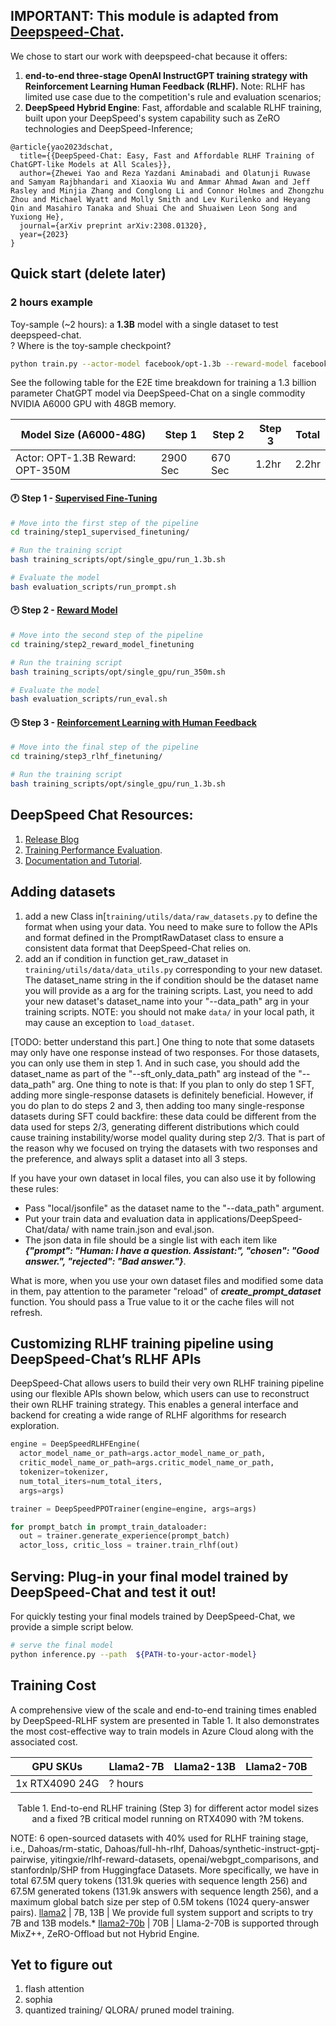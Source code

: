 ## IMPORTANT: This module is adapted from [Deepspeed-Chat](https://arxiv.org/abs/2308.01320).
We chose to start our work with deepspeed-chat because it offers:
1. **end-to-end three-stage OpenAI InstructGPT training strategy with Reinforcement Learning Human Feedback (RLHF).** Note: RLHF has limited use case due to the competition's rule and evaluation scenarios;
2. **DeepSpeed Hybrid Engine**: Fast, affordable and scalable RLHF training, built upon your DeepSpeed's system capability such as ZeRO technologies and DeepSpeed-Inference;

```
@article{yao2023dschat,
  title={{DeepSpeed-Chat: Easy, Fast and Affordable RLHF Training of ChatGPT-like Models at All Scales}},
  author={Zhewei Yao and Reza Yazdani Aminabadi and Olatunji Ruwase and Samyam Rajbhandari and Xiaoxia Wu and Ammar Ahmad Awan and Jeff Rasley and Minjia Zhang and Conglong Li and Connor Holmes and Zhongzhu Zhou and Michael Wyatt and Molly Smith and Lev Kurilenko and Heyang Qin and Masahiro Tanaka and Shuai Che and Shuaiwen Leon Song and Yuxiong He},
  journal={arXiv preprint arXiv:2308.01320},
  year={2023}
}
```

## Quick start (delete later)

### 2 hours example
Toy-sample (~2 hours): a **1.3B** model with a single dataset to test deepspeed-chat.<br>
? Where is the toy-sample checkpoint?

  ```bash
  python train.py --actor-model facebook/opt-1.3b --reward-model facebook/opt-350m --deployment-type single_gpu
  ```

  See the following table for the E2E time breakdown for training a 1.3 billion parameter ChatGPT model via DeepSpeed-Chat on a single commodity NVIDIA A6000 GPU with 48GB memory.

  | Model Size (A6000-48G)            | Step 1  | Step 2  | Step 3 | Total  |
  | --------------------------------- | ------- | ------- | ------ | ------ |
  | Actor: OPT-1.3B  Reward: OPT-350M | 2900 Sec | 670 Sec | 1.2hr | 2.2hr |

 </p></details>


#### 🕐 Step 1 - [Supervised Fine-Tuning](./training/step1_supervised_finetuning)

```bash
# Move into the first step of the pipeline
cd training/step1_supervised_finetuning/

# Run the training script
bash training_scripts/opt/single_gpu/run_1.3b.sh

# Evaluate the model
bash evaluation_scripts/run_prompt.sh
```

#### 🕑 Step 2 - [Reward Model](./training/step2_reward_model_finetuning)


```bash
# Move into the second step of the pipeline
cd training/step2_reward_model_finetuning

# Run the training script
bash training_scripts/opt/single_gpu/run_350m.sh

# Evaluate the model
bash evaluation_scripts/run_eval.sh
```

#### 🕒 Step 3 - [Reinforcement Learning with Human Feedback](./training/step3_rlhf_finetuning)

```bash
# Move into the final step of the pipeline
cd training/step3_rlhf_finetuning/

# Run the training script
bash training_scripts/opt/single_gpu/run_1.3b.sh
```

## DeepSpeed Chat Resources:
1. [Release Blog](https://github.com/microsoft/DeepSpeed/tree/master/blogs/deepspeed-chat) 
2. [Training Performance Evaluation](#-training-performance-evaluation-).  
3. [Documentation and Tutorial](#-documentation-and-tutorial-).



## Adding datasets
1. add a new Class in[`training/utils/data/raw_datasets.py` to define the format when using your data. You need to make sure to follow the APIs and format defined in the PromptRawDataset class to ensure a consistent data format that DeepSpeed-Chat relies on. 
2. add an if condition in function get_raw_dataset in `training/utils/data/data_utils.py` corresponding to your new dataset. The dataset_name string in the if condition should be the dataset name you will provide as a arg for the training scripts. Last, you need to add your new dataset's dataset_name into your "--data_path" arg in your training scripts. NOTE: you should not make `data/` in your local path, it may cause an exception to `load_dataset`.

[TODO: better understand this part.]
One thing to note that some datasets may only have one response instead of two responses. For those datasets, you can only use them in step 1. And in such case, you should add the dataset_name as part of the "--sft_only_data_path" arg instead of the "--data_path" arg. One thing to note is that: If you plan to only do step 1 SFT, adding more single-response datasets is definitely beneficial. However, if you do plan to do steps 2 and 3, then adding too many single-response datasets during SFT could backfire: these data could be different from the data used for steps 2/3, generating different distributions which could cause training instability/worse model quality during step 2/3. That is part of the reason why we focused on trying the datasets with two responses and the preference, and always split a dataset into all 3 steps.

If you have your own dataset in local files, you can also use it by following these rules:
* Pass "local/jsonfile" as the dataset name to the "--data_path" argument.
* Put your train data and evaluation data in applications/DeepSpeed-Chat/data/ with name train.json and eval.json.
* The json data in file should be a single list with each item like ***{"prompt": "Human: I have a question. Assistant:", "chosen": "Good answer.", "rejected": "Bad answer."}***.

What is more, when you use your own dataset files and modified some data in them, pay attention to the parameter "reload" of ***create_prompt_dataset*** function. You should pass a True value to it or the cache files will not refresh.

## Customizing RLHF training pipeline using DeepSpeed-Chat’s RLHF APIs

DeepSpeed-Chat allows users to build their very own RLHF training pipeline using our flexible APIs shown below, which users can use to reconstruct their own RLHF training strategy. This enables a general interface and backend for creating a wide range of RLHF algorithms for research exploration.

```python
engine = DeepSpeedRLHFEngine(
  actor_model_name_or_path=args.actor_model_name_or_path,
  critic_model_name_or_path=args.critic_model_name_or_path,
  tokenizer=tokenizer,
  num_total_iters=num_total_iters,
  args=args)

trainer = DeepSpeedPPOTrainer(engine=engine, args=args)

for prompt_batch in prompt_train_dataloader:
  out = trainer.generate_experience(prompt_batch)
  actor_loss, critic_loss = trainer.train_rlhf(out)

```

## Serving: Plug-in your final model trained by DeepSpeed-Chat and test it out!
For quickly testing your final models trained by DeepSpeed-Chat, we provide a simple script below.

```bash
# serve the final model
python inference.py --path  ${PATH-to-your-actor-model}
```

## Training Cost

A comprehensive view of the scale and end-to-end training times enabled by DeepSpeed-RLHF system are presented in Table 1. It also demonstrates the most cost-effective way to train models in Azure Cloud along with the associated cost.


| GPU SKUs      | Llama2-7B      | Llama2-13B      | Llama2-70B      | 
|---------------|---------------|----------------|-----------------|
| 1x RTX4090 24G | ? hours      |                |                 |
<p align="center">
Table 1. End-to-end RLHF training (Step 3) for different actor model sizes and a fixed ?B critical model running on RTX4090 with ?M tokens.
</p>

NOTE: 6 open-sourced datasets with 40% used for RLHF training stage, i.e., Dahoas/rm-static, Dahoas/full-hh-rlhf, Dahoas/synthetic-instruct-gptj-pairwise, yitingxie/rlhf-reward-datasets, openai/webgpt_comparisons, and stanfordnlp/SHP from Huggingface Datasets. More specifically, we have in total 67.5M query tokens (131.9k queries with sequence length 256) and 67.5M generated tokens (131.9k answers with sequence length 256), and a maximum global batch size per step of 0.5M tokens (1024 query-answer pairs).
[llama2](https://huggingface.co/models?sort=trending&search=meta-llama%2FLlama-2) | 7B, 13B  | We provide full system support and scripts to try 7B and 13B models.*
[llama2-70b](https://huggingface.co/models?sort=trending&search=meta-llama%2FLlama-2-70b) | 70B  | Llama-2-70B is supported through MixZ++, ZeRO-Offload but not Hybrid Engine.

## Yet to figure out
1. flash attention
2. sophia
3. quantized training/ QLORA/ pruned model training.
